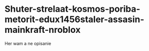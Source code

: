 # Shuter-strelaat-kosmos-poriba-metorit-edux1456staler-assasin-mainkraft-nroblox
Her wam a ne opisanie
